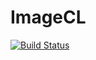 # ImageCL

[![Build Status](https://travis-ci.org/SimonDanisch/ImageCL.jl.svg?branch=master)](https://travis-ci.org/SimonDanisch/ImageCL.jl)
